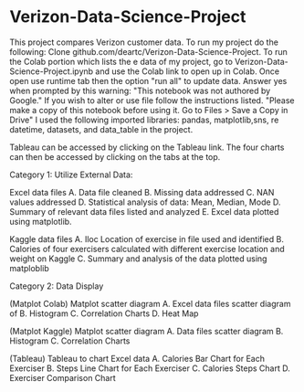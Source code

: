 # Verizon-Data-Science-Project

This project compares Verizon customer data. To run my project do the following: Clone github.com/deartc/Verizon-Data-Science-Project. To run the Colab portion which lists the e data of my project, go to  Verizon-Data-Science-Project.ipynb and use the Colab link to open up in Colab. Once open use runtime tab then the option "run all" to update data. Answer yes when prompted by this warning: "This notebook was not authored by Google." If you wish to alter or use file follow the instructions listed. "Please make a copy of this notebook before using it. Go to Files > Save a Copy in Drive" I used the following imported libraries: pandas, matplotlib,sns, re datetime, datasets, and data_table in the project.


Tableau can be accessed by clicking on the Tableau link. The four charts can then be accessed by clicking on the tabs at the top.



Category 1: Utilize External Data:

Excel data files A. Data file cleaned B. Missing data addressed C. NAN values addressed D. Statistical analysis of data: Mean, Median, Mode D. Summary of relevant data files listed and analyzed E. Excel data plotted using matplotlib.

Kaggle data files A. Iloc Location of exercise in file used and identified B. Calories of four exercisers calculated with different exercise location and weight on Kaggle C. Summary and analysis of the data plotted using matploblib

Category 2: Data Display

(Matplot Colab) Matplot scatter diagram A. Excel data files scatter diagram of B. Histogram C. Correlation Charts D. Heat Map

(Matplot Kaggle) Matplot scatter diagram A. Data files scatter diagram B. Histogram C. Correlation Charts

(Tableau) Tableau to chart Excel data A. Calories Bar Chart for Each Exerciser B. Steps Line Chart for Each Exerciser
C. Calories Steps Chart D. Exerciser Comparison Chart
